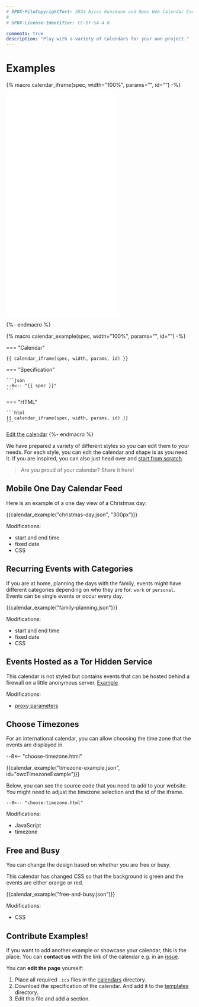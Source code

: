 ```yaml
---
# SPDX-FileCopyrightText: 2024 Nicco Kunzmann and Open Web Calendar Contributors <https://open-web-calendar.quelltext.eu/>
#
# SPDX-License-Identifier: CC-BY-SA-4.0

comments: true
description: "Play with a variety of Calendars for your own project."
---
```


# Examples

<!-- Page level macros, see https://mkdocs-macros-plugin.readthedocs.io/en/latest/pages/#page-level-macros -->

{% macro calendar_iframe(spec, width="100%", params="", id="") -%}

<iframe class="open-web-calendar" id="{{id}}"
    style="background:url('/assets/img/circular-loader.gif') center center no-repeat; border-radius: 10px;"
    src="{{link.web}}/calendar.html?specification_url={{link.templates}}/{{spec}}&{{params}}"
    sandbox="allow-scripts allow-same-origin allow-top-navigation"
    allowTransparency="true" scrolling="no"
    frameborder="0" height="600px" width="{{width}}"></iframe>

{%- endmacro %}

{% macro calendar_example(spec, width="100%", params="", id="") -%}

=== "Calendar"

    {{ calendar_iframe(spec, width, params, id) }}

=== "Specification"


    ```json
    --8<-- "{{ spec }}"
    ```

=== "HTML"

    ```html
    {{ calendar_iframe(spec, width, params, id) }}
    ```

<a href="{{link.web}}/index.html?specification_url={{link.templates}}/{{spec}}" target="_blank">Edit the calendar</a>
{%- endmacro %}


We have prepared a variety of different styles so you can edit them to your needs.
For each style, you can edit the calendar and shape is as you need it.
If you are inspired, you can also just head over and [start from scratch]({{link.web}}).

> Are you proud of your calendar? Share it here!

## Mobile One Day Calendar Feed

Here is an example of a one day view of a Christmas day:

{{calendar_example("christmas-day.json", "300px")}}

Modifications:

- start and end time
- fixed date
- CSS

## Recurring Events with Categories

If you are at home, planning the days with the family, events might have
different categories depending on who they are for: `work` or `personal`.
Events can be single events or occur every day.

{{calendar_example("family-planning.json")}}

Modifications:

- start and end time
- fixed date
- CSS

## Events Hosted as a Tor Hidden Service

This calendar is not styled but contains events that can be hosted behind
a firewall on a little anonymous server. [Example](https://tor.open-web-calendar.hosted.quelltext.eu/calendar.html?url=http%3A%2F%2F3nbwmxezp5hfdylggjjegrkv5ljuhguyuisgotrjksepeyc2hax2lxyd.onion%2Fone-day-event-repeat-every-day.ics
)

Modifications:

- [proxy parameters](../host/configure#ssrf-protection-with-a-proxy-server)

## Choose Timezones

For an international calendar, you can allow choosing the time zone that the
events are displayed in.

--8<-- "choose-timezone.html"

{{calendar_example("timezone-example.json", id="owcTimezoneExample")}}

Below, you can see the source code that you need to add to your website.
You might need to adjust the timezone selection and the id of the iframe.

```
--8<-- "choose-timezone.html"
```

Modifications:

- JavaScript
- timezone

## Free and Busy

You can change the design based on whether you are free or busy.

This calendar has changed CSS so that the background is green and the
events are either orange or red.

{{calendar_example("free-and-busy.json")}}


Modifications:

- CSS

## Contribute Examples!

If you want to add another example or showcase your calendar, this is the place.
You can **contact us** with the link of the calendar e.g. in an [issue]({{link.issues}}).

You can **edit the page** yourself:

1. Place all required `.ics` files in the [calendars](https://github.com/niccokunzmann/open-web-calendar/tree/master/docs/assets/calendars) directory.
2. Download the specification of the calendar. And add it to the [templates](https://github.com/niccokunzmann/open-web-calendar/tree/master/docs/assets/templates) directory.
3. Edit this file and add a section.
